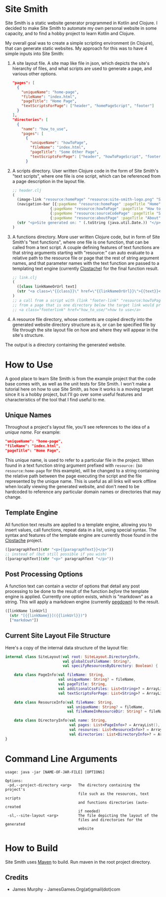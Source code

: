 Site Smith
==========

Site Smith is a static website generator programmed in Kotlin and Clojure.
I decided to make Site Smith to automate my own personal website in some capacity,
and to find a hobby project to learn Kotlin and Clojure.

My overall goal was to create a simple scripting environment (in Clojure), that can generate static websites.
My approach for this was to have 4 simple inputs into Site Smith:

1. A site layout file. A site map like file in json, which depicts the site's hierarchy of files, and
what scripts are used to generate a page, and various other options.

    ```json
    "pages": [
      {
        "uniqueName": "home-page",
        "fileName": "index.html",
        "pageTitle": "Home Page",
        "textScriptsForPage": ["header", "homePageScript", "footer"]
      }
    ],
    "directories": [
      {
        "name": "how_to_use",
        "pages": [
          {
            "uniqueName": "howToPage",
            "fileName": "index.html",
            "pageTitle": "Some Other Page",
            "textScriptsForPage": ["header", "howToPageScript", "footer"]
          }
    ```

2. A scripts directory. User written Clojure code in the form of Site Smith's "text scripts", where one file is one
script, which can be referenced from a page description in the layout file.

    ```clojure
    ;; header.clj
    (
      (image-link "resource:homePage" "resource:site-smith-logo.png" "Site Smith header image")
      (navigation-bar [{:pageName "resource:homePage" :pageTitle "Home"}
                     {:pageName "resource:howToPage" :pageTitle "How to use"}
                     {:pageName "resource:sourceCodePage" :pageTitle "Source Code"}
                     {:pageName "resource:aboutPage" :pageTitle "About"}])
      (str "<p>Site generated on: " (.toString (java.util.Date.)) "</p>")
    )
    ```

3. A functions directory. More user written Clojure code, but in form of Site Smith's "text functions", where one file
is one function, that can be called from a text script. A couple defining features of text functions are that string
arguments starting with "resource:" can auto evaluate to a relative path to the resource file or page that the rest of
string argument names, and that parameter names with the text function are passed to a templating text engine
(currently [Clostache](https://github.com/fhd/clostache)) for the final function result.

    ```clojure
    ;; link.clj
    (
      ([class linkNameOrUrl text]
      (str "<a class=\"{{class}}\" href=\"{{linkNameOrUrl}}\">{{text}}</a>"))
    )
    ;; a call from a script with (link "footer-link" "resource:howToPage" "how to use")
    ;; from a page that is one directory below the target link would produce
    ;; <a class="footerlink" href="how_to_use/">how to use</a>
    ```
    
4. A resource file directory, whose contents are copied directly into the generated website directory structure as is,
or can be specified file by file through the site layout file on how and where they will appear in the site's structure.

The output is a directory containing the generated website.


How to Use
==========

A good place to learn Site Smith is from the example project that the code base comes with, as well as the
unit tests for Site Smith. I won't make a tutorial here on how to use Site Smith, as how it works is a moving target since
it is a hobby project, but I'll go over some useful features and characteristics of the tool that I find useful to me.

Unique Names
------------
Throughout a project's layout file, you'll see references to the idea of a *unique name*. For example:
```json
"uniqueName": "home-page",
"fileName": "index.html",
"pageTitle": "Home Page",
```
This unique name, is used to refer to a particular file in the project.
When found in a text function string argument prefixed with `resource:`
(so `resource:home-page` for this example), will be changed to a string containing the relative path between the
page executing the script and the file represented by the unique name. This is useful as all links will work offline
when locally viewing the generated website, and don't need to be hardcoded to reference any particular domain names or
directories that may change.

Template Engine
---------------
All function text results are applied to a template engine, allowing you to insert values, call functions, repeat
data in a list, using special syntax. The syntax and features of the template engine are currently
those found in the [Clostache](https://github.com/fhd/clostache) project.
```clojure
([paragraphText](str "<p>{{paragraphText}}</p>"))
;; instead of (but still possible if you wish)
([paragraphText](str "<p>" paragraphText "</p>"))
```


Post Processing Options
-----------------------
A function text can contain a vector of options that detail any post processing to be done to the result of the function
*before* the template engine is applied. Currently one option exists, which is "markdown" as a string. This will apply
a markdown engine (currently [pegdown](https://github.com/sirthias/pegdown)) to the result.
```clojure
([linkName linkUrl]
  (str "[{{linkName}}]({{linkUrl}})")
  ["markdown"])
```

Current Site Layout File Structure
----------------------------------
Here's a copy of the internal data structure of the layout file:
```kotlin
internal class SiteLayout(val root: SiteLayout.DirectoryInfo,
                          val globalCssFileName: String?,
                          val specifyResourcesByDirectory: Boolean) {

    data class PageInfo(val fileName: String,
                        val uniqueName: String? = fileName,
                        val pageTitle: String,
                        val additionalCssFiles: List<String>? = ArrayList(),
                        val textScriptsForPage: List<String>? = ArrayList())

    data class ResourceInfo(val fileName: String,
                            val uniqueName: String? = fileName,
                            val fileNameInResourceDir: String? = fileName)

    data class DirectoryInfo(val name: String,
                             val pages: List<PageInfo>? = ArrayList(),
                             val resources: List<ResourceInfo>? = ArrayList(),
                             val directories: List<DirectoryInfo>? = ArrayList())
}
```

Command Line Arguments
======================
    usage: java -jar [NAME-OF-JAR-FILE] [OPTIONS]
    
    Options:
     -pd,--project-directory <arg>   The directory containing the project's
                                     file such as the resources, text scripts
                                     and functions directories (auto-created
                                     if needed)
     -sl,--site-layout <arg>         The file depicting the layout of the
                                     files and directories for the generated
                                     website

How to Build
============
Site Smith uses [Maven](https://maven.apache.org/) to build. Run maven in the root project directory.


Credits
-------
- James Murphy - JamesGames.Org(at)gmail(dot)com